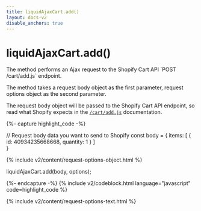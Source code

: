```yaml
---
title: liquidAjaxCart.add() 
layout: docs-v2
disable_anchors: true
---
```


# liquidAjaxCart.add()

<p class="lead" markdown="1">
The method performs an Ajax request to the Shopify Cart API `POST /cart/add.js` endpoint.
</p>

The method takes a request body object as the first parameter, request options object as the second parameter.

The request body object will be passed to the Shopify Cart API endpoint,
so read what Shopify expects in the [`/cart/add.js`](https://shopify.dev/docs/api/ajax/reference/cart#post-locale-cart-add-js) documentation.

{%- capture highlight_code -%}

// Request body data you want to send to Shopify
const body = {
  items: [
    {
      id: 40934235668668,
      quantity: 1
    }
  ]  
}

{% include v2/content/request-options-object.html %}

liquidAjaxCart.add(body, options);

{%- endcapture -%}
{% include v2/codeblock.html language="javascript" code=highlight_code %}

{% include v2/content/request-options-text.html %}
